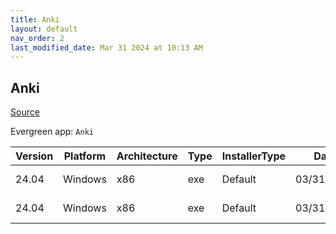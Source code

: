 ```yaml
---
title: Anki
layout: default
nav_order: 2
last_modified_date: Mar 31 2024 at 10:13 AM
---
```


## Anki

[Source](https://github.com/ankitects/anki/)

Evergreen app: `Anki`

| Version | Platform | Architecture | Type | InstallerType | Date       | Size      | URI                                                                                  |
| ------- | -------- | ------------ | ---- | ------------- | ---------- | --------- | ------------------------------------------------------------------------------------ |
| 24.04   | Windows  | x86          | exe  | Default       | 03/31/2024 | 125570696 | https://github.com/ankitects/anki/releases/download/24.04/anki-24.04-windows-qt5.exe |
| 24.04   | Windows  | x86          | exe  | Default       | 03/31/2024 | 152775856 | https://github.com/ankitects/anki/releases/download/24.04/anki-24.04-windows-qt6.exe |
